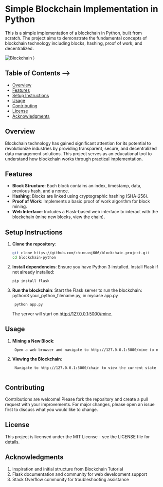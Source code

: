# Simple Blockchain Implementation in Python

This is a simple implementation of a blockchain in Python, built from scratch. The project aims to demonstrate the fundamental concepts of blockchain technology including blocks, hashing, proof of work, and decentralized.

![Blockchain](https://github.com/user-attachments/assets/9bb730a5-2aa9-4c35-880d-dcd2e2dac2e3)
)
## Table of Contents -->

- [Overview](#overview)
- [Features](#features)
- [Setup Instructions](#setup-instructions)
- [Usage](#usage)
- [Contributing](#contributing)
- [License](#license)
- [Acknowledgments](#acknowledgments)

## Overview

Blockchain technology has gained significant attention for its potential to revolutionize industries by providing transparent, secure, and decentralized data management solutions. This project serves as an educational tool to understand how blockchain works through practical implementation.

## Features

- **Block Structure**: Each block contains an index, timestamp, data, previous hash, and a nonce.
- **Hashing**: Blocks are linked using cryptographic hashing (SHA-256).
- **Proof of Work**: Implements a basic proof of work algorithm for block mining.
- **Web Interface**: Includes a Flask-based web interface to interact with the blockchain (mine new blocks, view the chain).

## Setup Instructions

1. **Clone the repository**:
   ```bash
   git clone https://github.com/chinnanj666/blockchain-project.git
   cd blockchain-python
2. **Install dependencies**:
    Ensure you have Python 3 installed. Install Flask if not already installed:
    ```bash
    pip install flask

3. **Run the blockchain**:
    Start the Flask server to run the blockchain: python3 your_python_filename.py, in mycase app.py
    ```bash
     python app.py
    ```
    The server will start on http://127.0.0.1:5000/mine.
## Usage

1. **Mining a New Block**:
   ```bash
    Open a web browser and navigate to http://127.0.0.1:5000/mine to mine a new block.

2. **Viewing the Blockchain**:
   ```bash
    Navigate to http://127.0.0.1:5000/chain to view the current state of the blockchain.



## Contributing
Contributions are welcome! Please fork the repository and create a pull request with your improvements. For major changes, please open an issue first to discuss what you would like to change.

## License
This project is licensed under the MIT License - see the LICENSE file for details.
## Acknowledgments
1. Inspiration and initial structure from Blockchain Tutorial
2. Flask documentation and community for web development support
3. Stack Overflow community for troubleshooting assistance
